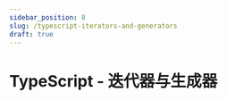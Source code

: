 ```yaml
---
sidebar_position: 8
slug: /typescript-iterators-and-generators
draft: true
---
```


# TypeScript - 迭代器与生成器

